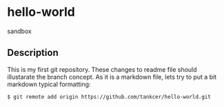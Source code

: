 # hello-world
sandbox

## Description

This is my first git repository.
These changes to readme file should illustarate the branch concept.
As it is a markdown file, lets try to put a bit markdown typical formatting:

```
$ git remote add origin https://github.com/tankcer/hello-world.git
```
